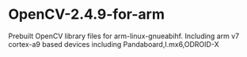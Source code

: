 OpenCV-2.4.9-for-arm
====================

Prebuilt OpenCV library files for arm-linux-gnueabihf. Including arm v7 cortex-a9 based devices including Pandaboard,I.mx6,ODROID-X
